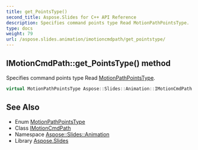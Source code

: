 ```yaml
---
title: get_PointsType()
second_title: Aspose.Slides for C++ API Reference
description: Specifies command points type Read MotionPathPointsType.
type: docs
weight: 79
url: /aspose.slides.animation/imotioncmdpath/get_pointstype/
---
```

## IMotionCmdPath::get_PointsType() method


Specifies command points type Read [MotionPathPointsType](../../motionpathpointstype/).

```cpp
virtual MotionPathPointsType Aspose::Slides::Animation::IMotionCmdPath::get_PointsType()=0
```

## See Also

* Enum [MotionPathPointsType](../../motionpathpointstype/)
* Class [IMotionCmdPath](../)
* Namespace [Aspose::Slides::Animation](../../)
* Library [Aspose.Slides](../../../)